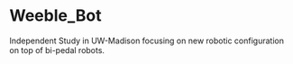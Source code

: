# Weeble_Bot
Independent Study in UW-Madison focusing on new robotic configuration on top of bi-pedal robots.
